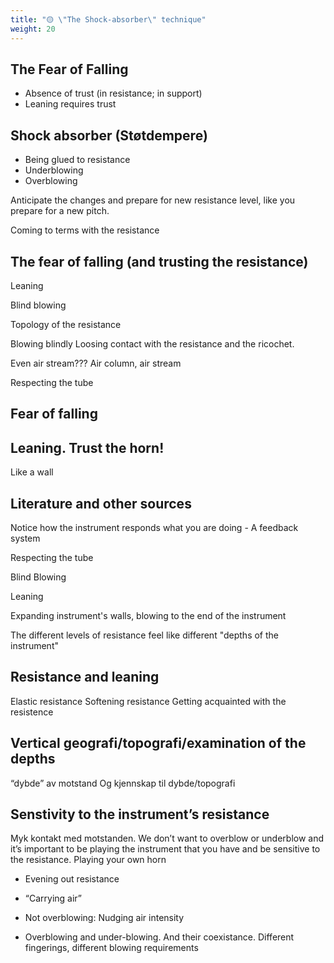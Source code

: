 ```yaml
---
title: "🟡 \"The Shock-absorber\" technique"
weight: 20
---
```


## The Fear of Falling

- Absence of trust (in resistance; in support)
- Leaning requires trust

## Shock absorber (Støtdempere)





- Being glued to resistance
- Underblowing
- Overblowing






Anticipate the changes and prepare for new resistance level, like you prepare for a new pitch.





Coming to terms with the resistance

## The fear of falling (and trusting the resistance)
Leaning


Blind blowing

Topology of the resistance




Blowing blindly
Loosing contact with the resistance and the ricochet.

Even air stream??? Air column, air stream

Respecting the tube

## Fear of falling


## Leaning. Trust the horn!

Like a wall

## Literature and other sources

Notice how the instrument responds what you are doing - A feedback system

Respecting the tube


Blind Blowing

Leaning

Expanding instrument's walls, blowing to the end of the instrument

The different levels of resistance feel like different "depths of the instrument"

## Resistance and leaning
Elastic resistance
Softening resistance
Getting acquainted with the resistence

## Vertical geografi/topografi/examination of the depths
“dybde” av motstand
Og kjennskap til dybde/topografi


## Senstivity to the instrument’s resistance

Myk kontakt med motstanden. We don’t want to overblow or underblow and it’s important to be playing the instrument that you have and be sensitive to the resistance. Playing your own horn

- Evening out resistance
- “Carrying air”

- Not overblowing: Nudging air intensity
- Overblowing and under-blowing. And their coexistance. Different fingerings, different blowing requirements
